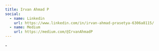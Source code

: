 ```yaml
---
title: Irvan Ahmad P
social:
  - name: Linkedin
    url: https://www.linkedin.com/in/irvan-ahmad-prasetya-6306a8115/
  - name: Medium
    url: https://medium.com/@IrvanAhmadP
---
```

\-